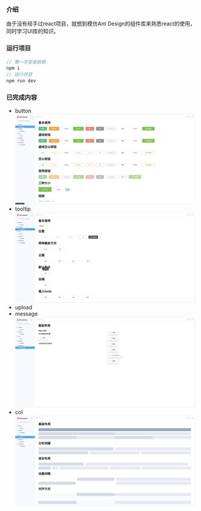 ### 介绍

由于没有经手过react项目，就想到模仿Ant Design的组件库来熟悉react的使用，同时学习UI库的知识。

### 运行项目

```javascript
// 第一次安装依赖 
npm i
// 运行项目
npm run dev
```


### 已完成内容

+ button
  ![button](./imgs/button.png)
+ tooltip
  ![tooltip](./imgs/tooltip.png)
+ upload
+ message
  ![message](./imgs/message.png)
+ col
  ![col](./imgs/col.png)
